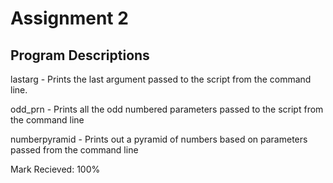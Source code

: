 # Assignment 2

## Program Descriptions

lastarg - Prints the last argument passed to the script from the command line.

odd_prn - Prints all the odd numbered parameters passed to the script from the command line

numberpyramid - Prints out a pyramid of numbers based on parameters passed from the command line

Mark Recieved: 100%